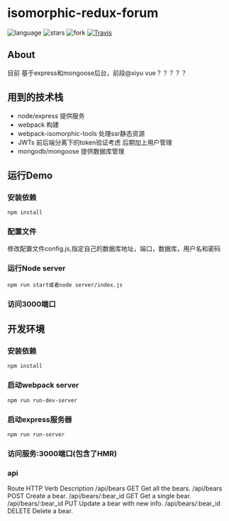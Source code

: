 # isomorphic-redux-forum

![language](https://img.shields.io/badge/language-JavaScript-yellow.svg)
![stars](https://img.shields.io/github/stars/laoqiren/isomorphic-redux-CNode.svg?style=social&label=Star)
![fork](https://img.shields.io/github/forks/laoqiren/isomorphic-redux-CNode.svg?style=social&label=Fork)
[![Travis](https://img.shields.io/travis/rust-lang/rust.svg)]()

## About
目前 基于express和mongoose后台，前段@xiyu vue？？？？？

## 用到的技术栈
<ul>

<li>node/express 提供服务</li>

<li>webpack 构建</li>

<li>webpack-isomorphic-tools 处理ssr静态资源</li>

<li>JWTs 前后端分离下的token验证考虑 后期加上用户管理</li>

<li>mongodb/mongoose 提供数据库管理</li>
</ul>



## 运行Demo

### 安装依赖
```
npm install
```
### 配置文件

修改配置文件config.js,指定自己的数据库地址，端口，数据库，用户名和密码

### 运行Node server
```
npm run start或者node server/index.js
```

### 访问3000端口

## 开发环境

### 安装依赖

```
npm install
```

### 启动webpack server
```
npm run run-dev-server
```

### 启动express服务器
```
npm run run-server
```
### 访问服务:3000端口(包含了HMR)

### api
Route	HTTP Verb	Description
/api/bears	GET	Get all the bears.
/api/bears	POST	Create a bear.
/api/bears/:bear_id	GET	Get a single bear.
/api/bears/:bear_id	PUT	Update a bear with new info.
/api/bears/:bear_id	DELETE	Delete a bear.
